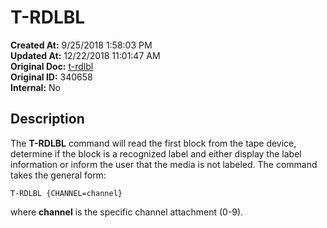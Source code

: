 # T-RDLBL

**Created At:** 9/25/2018 1:58:03 PM  
**Updated At:** 12/22/2018 11:01:47 AM  
**Original Doc:** [t-rdlbl](https://docs.jbase.com/49399-tape/t-rdlbl)  
**Original ID:** 340658  
**Internal:** No  


## Description 

The **T-RDLBL** command will read the first block from the tape device, determine if the block is a recognized label and either display the label information or inform the user that the media is not labeled. The command takes the general form:

```
T-RDLBL {CHANNEL=channel}
```

where **channel** is the specific channel attachment (0-9).

  
<PageFooter />
